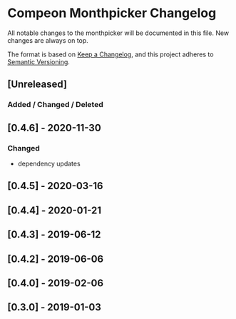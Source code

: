 # Compeon Monthpicker Changelog

All notable changes to the monthpicker will be documented in this file. New changes are always on top.

The format is based on [Keep a Changelog](https://keepachangelog.com/en/1.0.0/),
and this project adheres to [Semantic Versioning](https://semver.org/spec/v2.0.0.html).

## [Unreleased]
### Added / Changed / Deleted

## [0.4.6] - 2020-11-30
### Changed
- dependency updates

## [0.4.5] - 2020-03-16
## [0.4.4] - 2020-01-21
## [0.4.3] - 2019-06-12
## [0.4.2] - 2019-06-06
## [0.4.0] - 2019-02-06
## [0.3.0] - 2019-01-03
